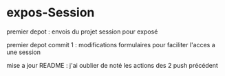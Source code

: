 # expos-Session



premier depot : envois du projet session pour exposé

premier depot commit 1 : modifications formulaires pour faciliter l'acces a une session 

mise a jour README : j'ai oublier de noté les actions des 2 push précédent